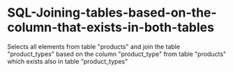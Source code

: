 # SQL-Joining-tables-based-on-the-column-that-exists-in-both-tables
Selects all elements from table "products" and join the table "product_types" based on the column "product_type" from table "products" which exists also in table "product_types"
